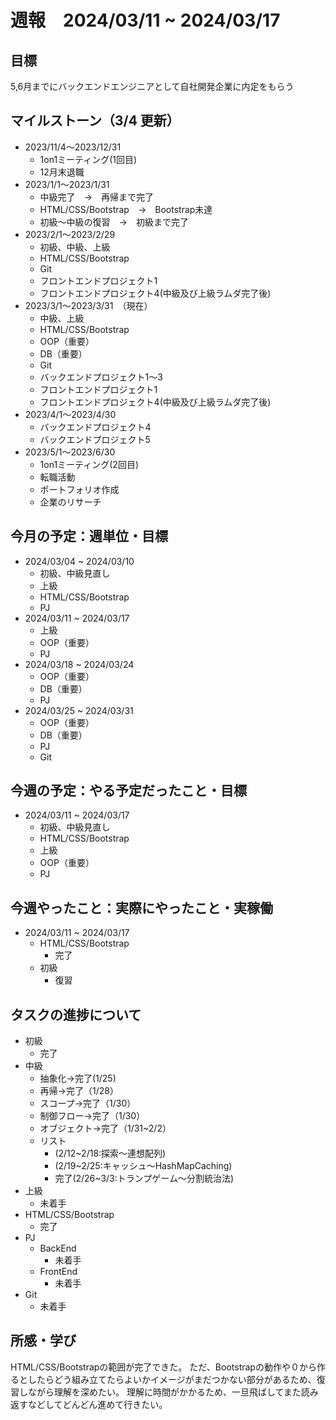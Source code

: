 # 週報　2024/03/11 ~ 2024/03/17
## 目標
5,6月までにバックエンドエンジニアとして自社開発企業に内定をもらう

## マイルストーン（3/4 更新）
- 2023/11/4〜2023/12/31
    - 1on1ミーティング(1回目)
    - 12月末退職
- 2023/1/1〜2023/1/31
    - 中級完了　→　再帰まで完了
    - HTML/CSS/Bootstrap　→　Bootstrap未達
    - 初級〜中級の復習　→　初級まで完了
- 2023/2/1〜2023/2/29
    - 初級、中級、上級
    - HTML/CSS/Bootstrap
    - Git
    - フロントエンドプロジェクト1
    - フロントエンドプロジェクト4(中級及び上級ラムダ完了後)
- 2023/3/1〜2023/3/31　（現在）
    - 中級、上級
    - HTML/CSS/Bootstrap
    - OOP（重要）
    - DB（重要）
    - Git
    - バックエンドプロジェクト1〜3
    - フロントエンドプロジェクト1
    - フロントエンドプロジェクト4(中級及び上級ラムダ完了後)
- 2023/4/1〜2023/4/30
    - バックエンドプロジェクト4
    - バックエンドプロジェクト5
- 2023/5/1〜2023/6/30
    - 1on1ミーティング(2回目)
    - 転職活動
    - ポートフォリオ作成
    - 企業のリサーチ

## 今月の予定：週単位・目標
- 2024/03/04 ~ 2024/03/10
    - 初級、中級見直し
    - 上級
    - HTML/CSS/Bootstrap
    - PJ
- 2024/03/11 ~ 2024/03/17
    - 上級
    - OOP（重要）
    - PJ
- 2024/03/18 ~ 2024/03/24
    - OOP（重要）
    - DB（重要）
    - PJ
- 2024/03/25 ~ 2024/03/31
    - OOP（重要）
    - DB（重要）
    - PJ
    - Git

## 今週の予定：やる予定だったこと・目標
- 2024/03/11 ~ 2024/03/17
    - 初級、中級見直し
    - HTML/CSS/Bootstrap
    - 上級
    - OOP（重要）
    - PJ

## 今週やったこと：実際にやったこと・実稼働
- 2024/03/11 ~ 2024/03/17
    - HTML/CSS/Bootstrap
        - 完了
    - 初級
        - 復習

## タスクの進捗について
- 初級
    - 完了
- 中級
    - 抽象化→完了(1/25)
    - 再帰→完了（1/28）
    - スコープ→完了（1/30）
    - 制御フロー→完了（1/30）
    - オブジェクト→完了（1/31~2/2）
    - リスト
        - (2/12~2/18:探索〜連想配列)
        - (2/19~2/25:キャッシュ〜HashMapCaching)
        - 完了(2/26~3/3:トランプゲーム〜分割統治法)
- 上級
    - 未着手
- HTML/CSS/Bootstrap
    - 完了
- PJ
    - BackEnd
        - 未着手
    - FrontEnd
        - 未着手 
- Git
    - 未着手
   
## 所感・学び
HTML/CSS/Bootstrapの範囲が完了できた。
ただ、Bootstrapの動作や０から作るとしたらどう組み立てたらよいかイメージがまだつかない部分があるため、復習しながら理解を深めたい。
理解に時間がかかるため、一旦飛ばしてまた読み返すなどしてどんどん進めて行きたい。
